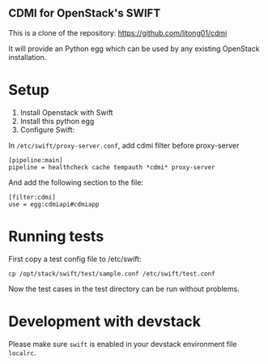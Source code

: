 
CDMI for OpenStack's SWIFT
--------------------------

This is a clone of the repository: https://github.com/litong01/cdmi

It will provide an Python egg which can be used by any existing OpenStack installation.

Setup
=====

1. Install Openstack with Swift
2. Install this python egg
3. Configure Swift:

In `/etc/swift/proxy-server.conf`, add cdmi filter before proxy-server

	[pipeline:main]
	pipeline = healthcheck cache tempauth *cdmi* proxy-server

And add the following section to the file:

	[filter:cdmi]
	use = egg:cdmiapi#cdmiapp


Running tests
=============

First copy a test config file to /etc/swift:

	cp /opt/stack/swift/test/sample.conf /etc/swift/test.conf

Now the test cases in the test directory can be run without problems.

Development with devstack
=========================

Please make sure `swift` is enabled in your devstack environment file `localrc`.
